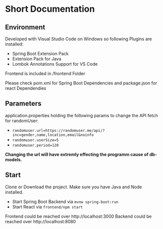 # Short Documentation

## Environment
Developed with Visual Studio Code on Windows so following Plugins are installed:

* Spring Boot Extension Pack
* Extension Pack for Java
* Lombok Annotations Support for VS Code

Frontend is included in /frontend Folder

Please check pom.xml for Spring Boot Dependencies and package.json for react Dependendies


## Parameters
application.properties holding the following params to change the API fetch for randomUser:
* `randomuser.url=https://randomuser.me/api/?inc=gender,name,location,email&noinfo`
* `randomuser.userSize=5`
* `randomuser.period=120`

__Changing the url will have extremly effecting the programm cause of db-models.__

## Start
Clone or Download the project. Make sure you have Java and Node installed.

* Start Spring Boot Backend via `mvnw spring-boot:run`
* Start React via `frontend/npm start`

Frontend could be reached over http://localhost:3000
Backend could be reached over http://localhost:8080

